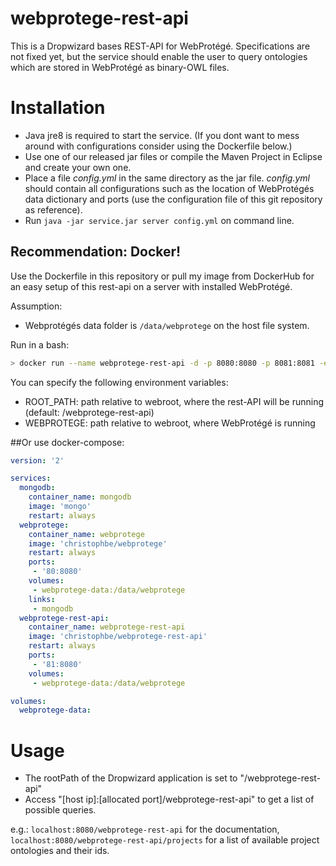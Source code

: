 # webprotege-rest-api

This is a Dropwizard bases REST-API for WebProtégé. Specifications are not fixed yet, but the service should enable the user to query ontologies which are stored in WebProtégé as binary-OWL files.

# Installation

* Java jre8 is required to start the service. (If you dont want to mess around with configurations consider using the Dockerfile below.)
* Use one of our released jar files or compile the Maven Project in Eclipse and create your own one.
* Place a file *config.yml* in the same directory as the jar file. *config.yml* should contain all configurations such as the location of WebProtégés data dictionary and ports (use the configuration file of this git repository as reference).
* Run `java -jar service.jar server config.yml` on command line.

## Recommendation: Docker!
Use the Dockerfile in this repository or pull my image from DockerHub for an easy setup of this rest-api on a server with installed WebProtégé.

Assumption:
* Webprotégés data folder is `/data/webprotege` on the host file system.

Run in a bash:
```bash
> docker run --name webprotege-rest-api -d -p 8080:8080 -p 8081:8081 -e ROOT_PATH="/webprotege-rest-api" -e WEBPROTEGE="/webprotege" -v /data/webprotege:/data/webprotege christophbe/webprotege-rest-api
```

You can specify the following environment variables:
* ROOT_PATH: path relative to webroot, where the rest-API will be running (default: /webprotege-rest-api)
* WEBPROTEGE: path relative to webroot, where WebProtégé is running

##Or use docker-compose:
```yml
version: '2'

services:
  mongodb:
    container_name: mongodb
    image: 'mongo'
    restart: always
  webprotege:
    container_name: webprotege
    image: 'christophbe/webprotege'
    restart: always
    ports:
     - '80:8080'
    volumes:
     - webprotege-data:/data/webprotege
    links:
     - mongodb
  webprotege-rest-api:
    container_name: webprotege-rest-api
    image: 'christophbe/webprotege-rest-api'
    restart: always
    ports:
     - '81:8080'
    volumes:
     - webprotege-data:/data/webprotege

volumes:
  webprotege-data:
```

# Usage

* The rootPath of the Dropwizard application is set to "/webprotege-rest-api"
* Access "[host ip]:[allocated port]/webprotege-rest-api" to get a list of possible queries.

e.g.: `localhost:8080/webprotege-rest-api` for the documentation, `localhost:8080/webprotege-rest-api/projects` for a list of available project ontologies and their ids.
